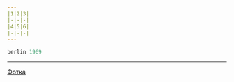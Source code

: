 ```yaml
---
|1|2|3|
|-|-|-|
|4|5|6|
|-|-|-|
---
```

```python
berlin 1969
```
---
[Фотка](https://yandex.ru/images/search?img_url=https%3A%2F%2Fyt3.ggpht.com%2FX5rnLjLIorld9wCoipfzUmzmNnYrXirhJoOrSHYzw4jk6Usj_eVWtx1cN9-OmgVOdZ9aI6PPdA%3Ds900-c-k-c0x00ffffff-no-rj&lr=63&pos=3&rpt=simage&source=serp&stype=image&text=berlin%201969%20inst)

